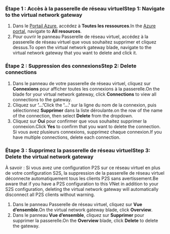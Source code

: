 ### <a name="step-1-navigate-to-the-virtual-network-gateway"></a><span data-ttu-id="fb572-101">Étape 1 : Accès à la passerelle de réseau virtuel</span><span class="sxs-lookup"><span data-stu-id="fb572-101">Step 1: Navigate to the virtual network gateway</span></span>

1. <span data-ttu-id="fb572-102">Dans le [Portail Azure](https://portal.azure.com), accédez à **Toutes les ressources**.</span><span class="sxs-lookup"><span data-stu-id="fb572-102">In the [Azure portal](https://portal.azure.com), navigate to **All resources**.</span></span> 
2. <span data-ttu-id="fb572-103">Pour ouvrir le panneau Passerelle de réseau virtuel, accédez à la passerelle de réseau virtuel que vous souhaitez supprimer et cliquez dessus.</span><span class="sxs-lookup"><span data-stu-id="fb572-103">To open the virtual network gateway blade, navigate to the virtual network gateway that you want to delete and click it.</span></span>

### <a name="step-2-delete-connections"></a><span data-ttu-id="fb572-104">Étape 2 : Suppression des connexions</span><span class="sxs-lookup"><span data-stu-id="fb572-104">Step 2: Delete connections</span></span>

1. <span data-ttu-id="fb572-105">Dans le panneau de votre passerelle de réseau virtuel, cliquez sur **Connexions** pour afficher toutes les connexions à la passerelle.</span><span class="sxs-lookup"><span data-stu-id="fb572-105">On the blade for your virtual network gateway, click **Connections** to view all connections to the gateway.</span></span>
2. <span data-ttu-id="fb572-106">Cliquez sur **’...’**</span><span class="sxs-lookup"><span data-stu-id="fb572-106">Click the **'...'**</span></span> <span data-ttu-id="fb572-107">sur la ligne du nom de la connexion, puis sélectionnez **Supprimer** dans la liste déroulante.</span><span class="sxs-lookup"><span data-stu-id="fb572-107">on the row of the name of the connection, then select **Delete** from the dropdown.</span></span>
3. <span data-ttu-id="fb572-108">Cliquez sur **Oui** pour confirmer que vous souhaitez supprimer la connexion.</span><span class="sxs-lookup"><span data-stu-id="fb572-108">Click **Yes** to confirm that you want to delete the connection.</span></span> <span data-ttu-id="fb572-109">Si vous avez plusieurs connexions, supprimez chaque connexion.</span><span class="sxs-lookup"><span data-stu-id="fb572-109">If you have multiple connections, delete each connection.</span></span>

### <a name="step-3-delete-the-virtual-network-gateway"></a><span data-ttu-id="fb572-110">Étape 3 : Supprimez la passerelle de réseau virtuel</span><span class="sxs-lookup"><span data-stu-id="fb572-110">Step 3: Delete the virtual network gateway</span></span>

<span data-ttu-id="fb572-111">À savoir : Si vous avez une configuration P2S sur ce réseau virtuel en plus de votre configuration S2S, la suppression de la passerelle de réseau virtuel déconnecte automatiquement tous les clients P2S sans avertissement.</span><span class="sxs-lookup"><span data-stu-id="fb572-111">Be aware that if you have a P2S configuration to this VNet in addition to your S2S configuration, deleting the virtual network gateway will automatically disconnect all P2S clients without warning.</span></span>

1. <span data-ttu-id="fb572-112">Dans le panneau Passerelle de réseau virtuel, cliquez sur **Vue d’ensemble**.</span><span class="sxs-lookup"><span data-stu-id="fb572-112">On the virtual network gateway blade, click **Overview**.</span></span>
2. <span data-ttu-id="fb572-113">Dans le panneau **Vue d’ensemble**, cliquez sur **Supprimer** pour supprimer la passerelle.</span><span class="sxs-lookup"><span data-stu-id="fb572-113">On the **Overview** blade, click **Delete** to delete the gateway.</span></span>
